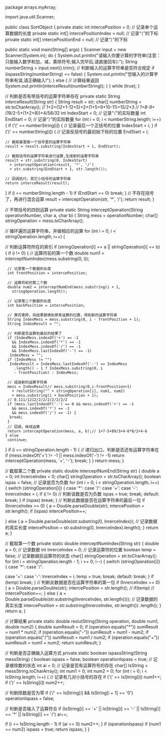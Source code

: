 package arrays.myArray;

import java.util.Scanner;

public class SortObject {
 private static int intercePosition = 0; // 记录单个运算数据的长度
 private static int[] intercePositionIndex = null; // 记录“（”的下标
 private static int[] intercePositionEnd = null; // 记录“）”的下标

 public static void main(String[] args) {
  Scanner input = new Scanner(System.in);
  do {
   System.out.println("请输入你要计算的字符串(注意：只能输入数字和加，减，乘除符号;输入完毕后,请直接回车):");
   String numberString = input.next().trim();
   // 判断输入的运算字符串是否符合规定
   if (ispassString(numberString) == false) {
    System.out.println("您输入的计算字符串有误,请正确输入!");
   } else {
    // 计算结果返回
    System.out.println(interceResult(numberString));
   }
  } while (true);
 }

 // 判断是否有带括号的运算字符串存在
 private static String interceResult(String str) {
  String result = str;
  char[] numberString = str.toCharArray(); // 1+2+(1*2+1-1*2+5)+2+(1+5+9+10-11)+1*5/2+3
  // 1+8-9+(1*8/2-5+(1+2+8))+4/5*8/3*2
  int IndexStart = 0; // 记录“（”的实际数量
  int EndStart = 0; // 记录“）”的实际数量
  for (int i = 0; i < numberString.length; i++) {
   if ('(' == numberString[i]) {
    // 记录最后一个正括号的位置
    IndexStart = i;
   }
   if (')' == numberString[i]) {
    // 记录反括号的最初始下标的位置
    EndStart = i;

    // 截取最里面一个括号里的运算字符串
    result = result.substring(IndexStart + 1, EndStart);

    // 截取括号的运算字符串进行运算,生成新的运算字符串
    result = str.substring(0, IndexStart)
      + interceptOperation(result, '*', '/')
      + str.substring(EndStart + 1, str.length());

    // 回调执行，其它小括号的运算字符串
    return interceResult(result);
   }
   if (i == numberString.length - 1)
    if (EndStart == 0)
     break;
  }
  // 不存在括号了，再进行混合运算
  result = interceptOperation(str, '*', '/');
  return result;
 }

 // 不带括号的四则运算
 private static String interceptOperation(String operationNumber, char a,
   char b) {
  String mess = operationNumber;
  char[] stringOperation = mess.toCharArray();

  // 循环遍历运算字符串，并做相应的运算
  for (int i = 0; i < stringOperation.length; i++) {

   // 判断运算符所在的索引
   if (stringOperation[i] == a || stringOperation[i] == b) {
    if (i != 0) {
     // 运算符前的第一个数
     double num1 = interceptNumIndex(mess.substring(0, i));

     // 记录第一个数据的长度
     int frontPosition = intercePosition;

     // 运算符前的第二个数
     double num2 = interceptNumEnd(mess.substring(i + 1,
       stringOperation.length));

     // 记录第二个数据的长度
     int backPosition = intercePosition;

     // 算完乘除，将结果替换到原来运算的位置，得到新的运算字符串
     String IndexMess = mess.substring(0, i - frontPosition + 1);
     String IndexResult = "";

     // 判断是否运算到最后的结果了
     if (IndexMess.indexOf('+') == -1
       && IndexMess.indexOf('*') == -1
       && IndexMess.indexOf('/') == -1
       && IndexMess.lastIndexOf('-') == -1)
      IndexMess = "";
     if (IndexMess != "")
      IndexResult = IndexMess.lastIndexOf('-') == IndexMess
        .length() - 1 ? IndexMess.substring(0, i
        - frontPosition) : IndexMess;

     // 组装新的运算字符串
     mess = IndexResult// mess.substring(0,i-frontPosition+1)
       + reslutString("" + stringOperation[i], num1, num2)
       + mess.substring(i + backPosition + 1);
     // 0.111/1212/2/2/2/2/2/2/2
     if (mess.lastIndexOf('-') == 0 && mess.indexOf('+') == -1
       && mess.indexOf('*') == -1
       && mess.indexOf('/') == -1) {
      break;
     }
     // 回调，继续运算
     return interceptOperation(mess, a, b);// 1+7-5+89/3+4-6*8/2+4-6
    } else
     continue;
   }
   if (i == stringOperation.length - 1) {
    // 递归出口，判断是否还有运算字符串在
    if (mess.indexOf('+') != -1 || mess.indexOf('-') != -1)
     return interceptOperation(mess, '+', '-');
    break;
   }
  }
  return mess;
 }

 // 截取第二个数
 private static double interceptNumEnd(String str) {
  double a = 0;
  int InrerceIndex = 0;
  char[] stringOperation = str.toCharArray();
  boolean ispas = false; // 记录是否为负数
  for (int i = 0; i < stringOperation.length; i++) {
   switch (stringOperation[i]) {
   case '*':
   case '/':
   case '+':
   case '-':
    InrerceIndex = i;
    if (i != 0) // 判断该数是否为负数
     ispas = true;
    break;
   default:
    break;
   }
   if (ispas)
    break;
  }
  // 判断此数据是否在运算字符串的最后一位
  if (InrerceIndex == 0) {
   a = Double.parseDouble(str);
   intercePosition = str.length();
   if (ispas)
    intercePosition++;

  } else {
   a = Double.parseDouble(str.substring(0, InrerceIndex));
   // 记录数据的真实长度
   intercePosition = str.substring(0, InrerceIndex).length();
  }
  return a;
 }

 // 截取第一个数
 private static double interceptNumIndex(String str) {
  double a = 0; // 记录数据
  int InrerceIndex = 0; // 记录运算符的位置
  boolean temp = false; // 记录数据前运算符的状态
  char[] stringOperation = str.toCharArray();
  for (int i = stringOperation.length - 1; i >= 0; i--) {
   switch (stringOperation[i]) {
   case '*':
   case '/':

   case '+':
   case '-':
    InrerceIndex = i;
    temp = true;
    break;
   default:
    break;
   }
   if (temp)
    break;
  }
  // 判断此数据是否在运算字符串的第一位
  if (InrerceIndex == 0) {
   a = Double.parseDouble(str);
   intercePosition = str.length();
   // if(temp)
   // intercePosition++;
  } else {
   a = Double.parseDouble(str.substring(InrerceIndex, str.length()));
   // 记录数据的真实长度
   intercePosition = str.substring(InrerceIndex, str.length())
     .length();
  }
  return a;
 }

 // 计算结果
 private static double reslutString(String operation, double num1,
   double num2) {
  double sumResult = 0;
  if (operation.equals("*"))
   sumResult = num1 * num2;
  if (operation.equals("-"))
   sumResult = num1 - num2;
  if (operation.equals("/"))
   sumResult = num1 / num2;
  if (operation.equals("+"))
   sumResult = num1 + num2;
  return sumResult;
 }

 // 判断是否正确输入运算方式
 private static boolean ispassString(String messString) {
  boolean ispass = false;
  boolean operationIspass = true; // 记录被除数的状态
  int ai = 0; // 记录是否有运算符号的存在
  char[] IsString = messString.toCharArray();
  int num1 = 0;
  int num2 = 0;
  for (int i = 0; i < IsString.length; i++) {
   // 记录有几对小括号的存在
   if ('(' == IsString[i])
    num1++;
   if (')' == IsString[i])
    num2++;

   // 判断除数是否为零
   if ('/' == IsString[i] && IsString[i + 1] == '0')
    operationIspass = false;

   // 判断是否输入了运算符合
   if (IsString[i] == '+' || IsString[i] == '-' || IsString[i] == '*'
     || IsString[i] == '/')
    ai++;

   if (i == IsString.length - 1)
    if (ai == 0)
     num2++;
  }
  if (operationIspass)
   if (num1 == num2)
    ispass = true;
  return ispass;
 }
}
